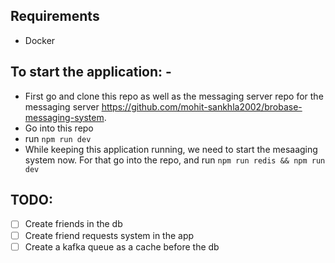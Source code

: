 ## Requirements
- Docker

## To start the application: - 
- First go and clone this repo as well as the messaging server repo for the messaging server <a>https://github.com/mohit-sankhla2002/brobase-messaging-system</a>.
- Go into this repo
- run ```npm run dev```
- While keeping this application running, we need to start the mesaaging system now. For that go into the repo, and run ```npm run redis && npm run dev```

## TODO: 
- [ ] Create friends in the db
- [ ] Create friend requests system in the app
- [ ] Create a kafka queue as a cache before the db
